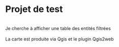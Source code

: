 # Projet de test
<br> Je cherche à afficher une table des entités filtrées </br>
<br> La carte est produite via Qgis et le plugin Qgis2web </br>
